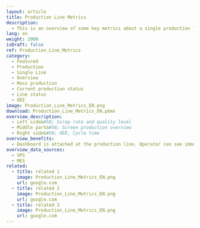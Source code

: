 ```yaml
---
layout: article
title: Production Line Metrics
description: 
  - This is an overview of some key metrics about a single production lane. Including a OEE value. Replace the variables and the timer script to make it your own.
lang: en
weight: 2000
isDraft: false
ref: Production_Line_Metrics
category:
  - Featured
  - Production
  - Single Line
  - Overview
  - Mass production
  - Current production status
  - Line status
  - OEE
image: Production_Line_Metrics_EN.png
download: Production_Line_Metrics_EN.pbmx
overview_description:
  - Left side&#58; Scrap rate and quality level
  - Middle part&#58; Screen production overview​
  - Right side&#58; OEE, Cycle time
overview_benefits:
  - Dashboard is attached at the production line. Operator can see immediately, if quality, time, etc. is alright. The result is optimized response times.
overview_data_sources:
  - SPS
  - MES
related:
  - title: related 1
    image: Production_Line_Metrics_EN.png
    url: google.com
  - title: related 2
    image: Production_Line_Metrics_EN.png
    url: google.com
  - title: related 3
    image: Production_Line_Metrics_EN.png
    url: google.com
---
```


